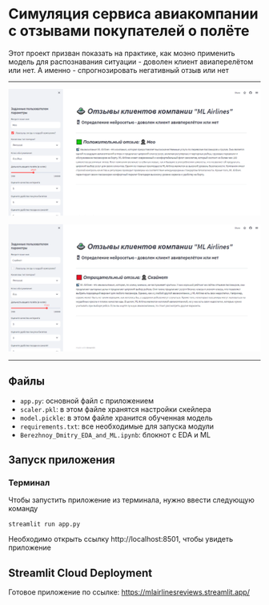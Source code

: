 # Симуляция сервиса авиакомпании с отзывами покупателей о полёте

Этот проект призван показать на практике, как моэно применить модель для распознавания 
ситуации - доволен клиент авиаперелётом или нет. А именно - спрогнозировать 
негативный отзыв или нет

---

![Позитивная оценка](demo_image_1.png)

![Негативная оценка](demo_image_2.png)

---

## Файлы

- `app.py`: основной файл с приложением
- `scaler.pkl`: в этом файле хранятся настройки скейлера
- `model.pickle`: в этом файле хранится обученная модель
- `requirements.txt`: все необходимые для запуска модули
- `Berezhnoy_Dmitry_EDA_and_ML.ipynb`: блокнот с EDA и ML

## Запуск приложения

### Терминал

Чтобы запустить приложение из терминала, нужно ввести следующую команду

```shell
streamlit run app.py
```
Необходимо открыть ссылку http://localhost:8501, чтобы увидеть приложение

## Streamlit Cloud Deployment

Готовое приложение по ссылке: https://mlairlinesreviews.streamlit.app/
